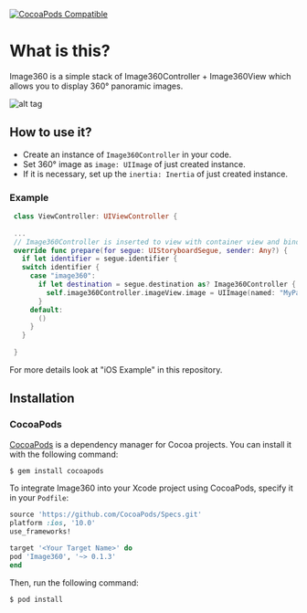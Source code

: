 [![CocoaPods Compatible](https://img.shields.io/cocoapods/v/Image360.svg)](https://img.shields.io/cocoapods/v/Image360.svg)


# What is this?

Image360 is a simple stack of Image360Controller + Image360View which allows you to display 360° panoramic images.
 
![alt tag](https://raw.githubusercontent.com/Ssimboss/Image360/master/example.gif)

## How to use it?
- Create an instance of `Image360Controller` in your code.
- Set 360° image as `image: UIImage` of just created instance.
- If it is necessary, set up the `inertia: Inertia` of just created instance.
 
### Example
 
```swift
 class ViewController: UIViewController {
 
 ...
 // Image360Controller is inserted to view with container view and bind with "image360" segue
 override func prepare(for segue: UIStoryboardSegue, sender: Any?) {
   if let identifier = segue.identifier {
   switch identifier {
     case "image360":
       if let destination = segue.destination as? Image360Controller {
         self.image360Controller.imageView.image = UIImage(named: "MyPanoramicImage")
       }
     default:
       ()
     }
   }
 
 }
```

For more details look at "iOS Example" in this repository.

## Installation

### CocoaPods

[CocoaPods](http://cocoapods.org) is a dependency manager for Cocoa projects. You can install it with the following command:

```bash
$ gem install cocoapods
```

To integrate Image360 into your Xcode project using CocoaPods, specify it in your `Podfile`:

```ruby
source 'https://github.com/CocoaPods/Specs.git'
platform :ios, '10.0'
use_frameworks!

target '<Your Target Name>' do
pod 'Image360', '~> 0.1.3'
end
```

Then, run the following command:

```bash
$ pod install
```
